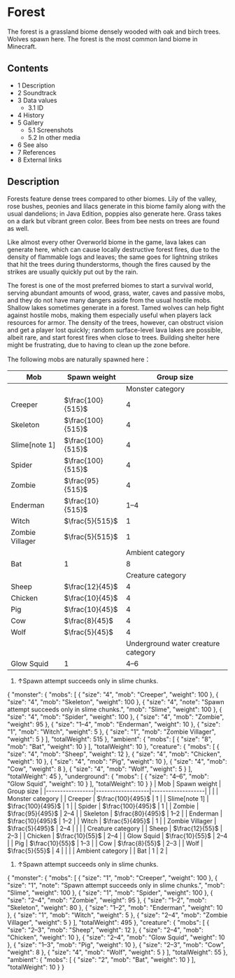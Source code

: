 # Forest
The forest is a grassland biome densely wooded with oak and birch trees. Wolves spawn here. The forest is the most common land biome in Minecraft. 

## Contents
- 1 Description
- 2 Soundtrack
- 3 Data values
	- 3.1 ID
- 4 History
- 5 Gallery
	- 5.1 Screenshots
	- 5.2 In other media
- 6 See also
- 7 References
- 8 External links

## Description
Forests feature dense trees compared to other biomes. Lily of the valley, rose bushes, peonies and lilacs generate in this biome family along with the usual dandelions; in Java Edition, poppies also generate here. Grass takes on a dark but vibrant green color. Bees from bee nests on trees are found as well. 

Like almost every other Overworld biome in the game, lava lakes can generate here, which can cause locally destructive forest fires, due to the density of flammable logs and leaves; the same goes for lightning strikes that hit the trees during thunderstorms, though the fires caused by the strikes are usually quickly put out by the rain.

The forest is one of the most preferred biomes to start a survival world, serving abundant amounts of wood, grass, water, caves and passive mobs, and they do not have many dangers aside from the usual hostile mobs. Shallow lakes sometimes generate in a forest. Tamed wolves can help fight against hostile mobs, making them especially useful when players lack resources for armor. The density of the trees, however, can obstruct vision and get a player lost quickly; random surface-level lava lakes are possible, albeit rare, and start forest fires when close to trees. Building shelter here might be frustrating, due to having to clean up the zone before.

The following mobs are naturally spawned here：

| Mob             | Spawn weight      | Group size                          |
|-----------------|-------------------|-------------------------------------|
|                 |                   | Monster category                    |
| Creeper         | $\frac{100}{515}$ | 4                                   |
| Skeleton        | $\frac{100}{515}$ | 4                                   |
| Slime[note 1]   | $\frac{100}{515}$ | 4                                   |
| Spider          | $\frac{100}{515}$ | 4                                   |
| Zombie          | $\frac{95}{515}$  | 4                                   |
| Enderman        | $\frac{10}{515}$  | 1–4                                 |
| Witch           | $\frac{5}{515}$   | 1                                   |
| Zombie Villager | $\frac{5}{515}$   | 1                                   |
|                 |                   | Ambient category                    |
| Bat             | 1                 | 8                                   |
|                 |                   | Creature category                   |
| Sheep           | $\frac{12}{45}$   | 4                                   |
| Chicken         | $\frac{10}{45}$   | 4                                   |
| Pig             | $\frac{10}{45}$   | 4                                   |
| Cow             | $\frac{8}{45}$    | 4                                   |
| Wolf            | $\frac{5}{45}$    | 4                                   |
|                 |                   | Underground water creature category |
| Glow Squid      | 1                 | 4–6                                 |

1. ↑Spawn attempt succeeds only in slime chunks.

{ "monster": { "mobs": [ { "size": "4", "mob": "Creeper", "weight": 100 }, { "size": "4", "mob": "Skeleton", "weight": 100 }, { "size": "4", "note": "Spawn attempt succeeds only in slime chunks.", "mob": "Slime", "weight": 100 }, { "size": "4", "mob": "Spider", "weight": 100 }, { "size": "4", "mob": "Zombie", "weight": 95 }, { "size": "1&ndash;4", "mob": "Enderman", "weight": 10 }, { "size": "1", "mob": "Witch", "weight": 5 }, { "size": "1", "mob": "Zombie Villager", "weight": 5 } ], "totalWeight": 515 }, "ambient": { "mobs": [ { "size": "8", "mob": "Bat", "weight": 10 } ], "totalWeight": 10 }, "creature": { "mobs": [ { "size": "4", "mob": "Sheep", "weight": 12 }, { "size": "4", "mob": "Chicken", "weight": 10 }, { "size": "4", "mob": "Pig", "weight": 10 }, { "size": "4", "mob": "Cow", "weight": 8 }, { "size": "4", "mob": "Wolf", "weight": 5 } ], "totalWeight": 45 }, "underground": { "mobs": [ { "size": "4&ndash;6", "mob": "Glow Squid", "weight": 10 } ], "totalWeight": 10 } }
| Mob             | Spawn weight      | Group size        |
|-----------------|-------------------|-------------------|
|                 |                   | Monster category  |
| Creeper         | $\frac{100}{495}$ | 1                 |
| Slime[note 1]   | $\frac{100}{495}$ | 1                 |
| Spider          | $\frac{100}{495}$ | 1                 |
| Zombie          | $\frac{95}{495}$  | 2–4               |
| Skeleton        | $\frac{80}{495}$  | 1–2               |
| Enderman        | $\frac{10}{495}$  | 1–2               |
| Witch           | $\frac{5}{495}$   | 1                 |
| Zombie Villager | $\frac{5}{495}$   | 2–4               |
|                 |                   | Creature category |
| Sheep           | $\frac{12}{55}$   | 2–3               |
| Chicken         | $\frac{10}{55}$   | 2–4               |
| Glow Squid      | $\frac{10}{55}$   | 2–4               |
| Pig             | $\frac{10}{55}$   | 1–3               |
| Cow             | $\frac{8}{55}$    | 2–3               |
| Wolf            | $\frac{5}{55}$    | 4                 |
|                 |                   | Ambient category  |
| Bat             | 1                 | 2                 |

1. ↑Spawn attempt succeeds only in slime chunks.

{ "monster": { "mobs": [ { "size": "1", "mob": "Creeper", "weight": 100 }, { "size": "1", "note": "Spawn attempt succeeds only in slime chunks.", "mob": "Slime", "weight": 100 }, { "size": "1", "mob": "Spider", "weight": 100 }, { "size": "2&ndash;4", "mob": "Zombie", "weight": 95 }, { "size": "1&ndash;2", "mob": "Skeleton", "weight": 80 }, { "size": "1&ndash;2", "mob": "Enderman", "weight": 10 }, { "size": "1", "mob": "Witch", "weight": 5 }, { "size": "2&ndash;4", "mob": "Zombie Villager", "weight": 5 } ], "totalWeight": 495 }, "creature": { "mobs": [ { "size": "2&ndash;3", "mob": "Sheep", "weight": 12 }, { "size": "2&ndash;4", "mob": "Chicken", "weight": 10 }, { "size": "2&ndash;4", "mob": "Glow Squid", "weight": 10 }, { "size": "1&ndash;3", "mob": "Pig", "weight": 10 }, { "size": "2&ndash;3", "mob": "Cow", "weight": 8 }, { "size": "4", "mob": "Wolf", "weight": 5 } ], "totalWeight": 55 }, "ambient": { "mobs": [ { "size": "2", "mob": "Bat", "weight": 10 } ], "totalWeight": 10 } }


